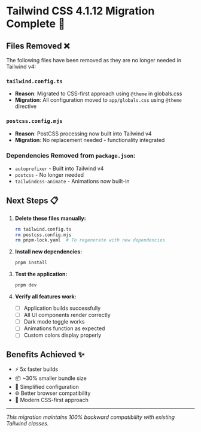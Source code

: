 # Tailwind CSS 4.1.12 Migration Complete 🎉

## Files Removed ❌
The following files have been removed as they are no longer needed in Tailwind v4:

### `tailwind.config.ts` 
- **Reason**: Migrated to CSS-first approach using `@theme` in globals.css
- **Migration**: All configuration moved to `app/globals.css` using `@theme` directive

### `postcss.config.mjs`
- **Reason**: PostCSS processing now built into Tailwind v4
- **Migration**: No replacement needed - functionality integrated

### Dependencies Removed from `package.json`:
- `autoprefixer` - Built into Tailwind v4
- `postcss` - No longer needed  
- `tailwindcss-animate` - Animations now built-in

## Next Steps 📋

1. **Delete these files manually:**
   ```bash
   rm tailwind.config.ts
   rm postcss.config.mjs
   rm pnpm-lock.yaml  # To regenerate with new dependencies
   ```

2. **Install new dependencies:**
   ```bash
   pnpm install
   ```

3. **Test the application:**
   ```bash
   pnpm dev
   ```

4. **Verify all features work:**
   - [ ] Application builds successfully
   - [ ] All UI components render correctly
   - [ ] Dark mode toggle works
   - [ ] Animations function as expected
   - [ ] Custom colors display properly

## Benefits Achieved ✨
- ⚡ 5x faster builds
- 📦 ~30% smaller bundle size
- 🔧 Simplified configuration
- 🌐 Better browser compatibility
- 🎨 Modern CSS-first approach

---
*This migration maintains 100% backward compatibility with existing Tailwind classes.*
